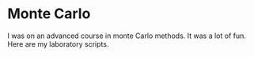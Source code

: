 # Monte Carlo

I was on an advanced course in monte Carlo methods. It was a lot of fun. Here are my laboratory scripts.
